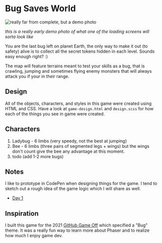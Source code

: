 # Bug Saves World
![really far from complete, but a demo photo](https://user-images.githubusercontent.com/48612525/141354662-6e3c36dd-66b7-4530-afef-54459515042f.png)

_this is a really early demo photo of what one of the loading screens will sorta look like_

You are the last bug left on planet Earth, the only way to make it out (to safety) alive is to collect all the secret tokens hidden in each level. Sounds easy enough right? :)

The map will feature terrains meant to test your skills as a bug, that is crawling, jumping and sometimes flying enemy monsters that will always attack you if your in their range.

## Design
All of the objects, characters, and styles in this game were created using HTML and CSS. Have a look at `game-design.html` and `design.scss` for how each of the things you see in game were created.

## Characters
1. Ladybug - 6 limbs (very speedy, not the best at jumping)
2. Bee - 6 limbs (three pairs of segmented legs + wings) but the wings don't count give the bee any advantage at this moment.
3. todo (add 1-2 more bugs)

## Notes
I like to prototype in CodePen when designing things for the game. I tend to sketch out a rough idea of the game logic which I will share as well.

- [Day 1](https://codepen.io/tannerdolby/pen/vYJaZOQ)

## Inspiration
I built this game for the 2021 [GitHub Game Off](https://github.blog/2021-10-15-save-the-date-for-github-game-off-2021/) which specified a "Bug" theme. It was a really fun way to learn more about Phaser and to realize how much I enjoy game dev.